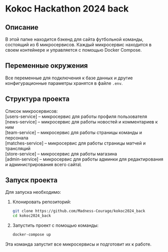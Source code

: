 # Kokoc Hackathon 2024 back

## Описание

В этой папке находится бэкенд для сайта футбольной команды, состоящий из 6 микросервисов. Каждый микросервис находится в своем контейнере и управляется с помощью Docker Compose.

## Переменные окружения

Все переменные для подключения к базе данных и другие конфигурационные параметры хранятся в файле `.env`.

## Структура проекта

Список микросервисов:\
[users-service] – микросервис для работы профиля пользователя\
[news-service] – микросервис для работы новостей и комментариев к ним\
[team-service] – микросервис для работы страницы команды и персонала\
[matches-service] – микросервис для работы страницы матчей и трансляций\
[store-service] – микросервис для работы магазина\
[admin-service] – микросервис для работы админки для редактирования и администрирования всего сайта\

## Запуск проекта

Для запуска необходимо:

1. Клонировать репозиторий:
   ```sh
   git clone https://github.com/Madness-Courage/kokoc2024_back
   cd kokoc2024_back
2. Запустить проект с помощью команды:
    ```sh
   docker-compose up

Эта команда запустит все микросервисы и подготовит их к работе.
